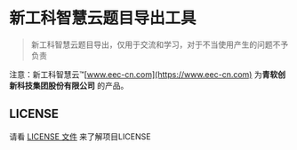 # 新工科智慧云题目导出工具

> 新工科智慧云题目导出，仅用于交流和学习，对于不当使用产生的问题不予负责

注意：新工科智慧云™[www.eec-cn.com](https://www.eec-cn.com)  为**青软创新科技集团股份有限公司** 的产品。 

## LICENSE

请看 [LICENSE 文件](./LICENSE) 来了解项目LICENSE
